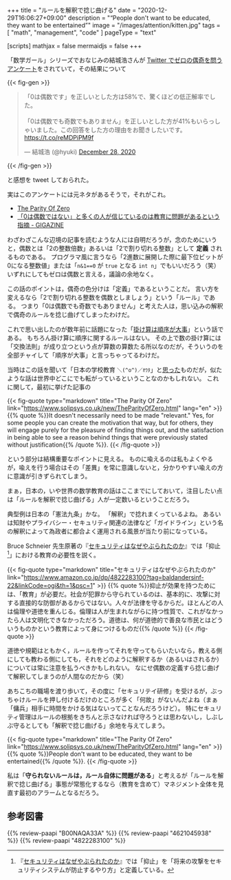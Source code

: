+++
title = "ルールを解釈で捻じ曲げる"
date =  "2020-12-29T16:06:27+09:00"
description = "“People don't want to be educated, they want to be entertained”"
image = "/images/attention/kitten.jpg"
tags = [ "math", "management", "code" ]
pageType = "text"

[scripts]
  mathjax = false
  mermaidjs = false
+++

「数学ガール」シリーズでおなじみの結城浩さんが [Twitter でゼロの偶奇を問うアンケート](https://twitter.com/hyuki/status/1343313840889593859)をされていて，その結果について

{{< fig-gen >}}
<blockquote class="twitter-tweet"><p lang="ja" dir="ltr">「0は偶数です」を正しいとした方は58%で、驚くほどの低正解率でした。<br><br>「0は偶数でも奇数でもありません」を正しいとした方が41%もいらっしゃいました。この回答をした方の理由をお聞きしたいです。<a href="https://t.co/reMDPiPM9f">https://t.co/reMDPiPM9f</a></p>&mdash; 結城浩 (@hyuki) <a href="https://twitter.com/hyuki/status/1343677705712123904?ref_src=twsrc%5Etfw">December 28, 2020</a></blockquote>
{{< /fig-gen >}}

と感想を tweet しておられた。

実はこのアンケートには元ネタがあるそうで，それがこれ。

- [The Parity Of Zero](https://www.solipsys.co.uk/new/TheParityOfZero.html)
- [「0は偶数ではない」と多くの人が信じているのは教育に問題があるという指摘 - GIGAZINE](https://gigazine.net/news/20201228-0-even-education/)

わざわざこんな辺境の記事を読むような人には自明だろうが，念のためにいうと，偶数とは「2の整数倍数」あるいは「2で割り切れる整数」として **定義** されるものである。
プログラマ風に言うなら「2進数に展開した際に最下位ビットが0になる整数値」または「`n&1==0` が `true` となる `int n`」でもいいだろう（笑） いずれにしてもゼロは偶数と言える，議論の余地なく。

この話のポイントは，偶奇の色分けは「定義」であるということだ。
言い方を変えるなら「2で割り切れる整数を偶数としましょう」という「ルール」である。
つまり「0は偶数でも奇数でもありません」と考えた人は，思い込みの解釈で偶奇のルールを捻じ曲げてしまったわけだ。

これで思い出したのが数年前に話題になった「[掛け算は順序が大事](https://twitter.com/genkuroki/status/515350512305049600)」という話である。
もちろん掛け算に順序に関するルールはない。
その上で数の掛け算には「交換法則」が成り立つという点が算数の算数たる所以なのだが，そういうのを全部チャイして「順序が大事」と言っちゃってるわけだ。

当時はこの話を聞いて「日本の学校教育 `＼(^o^)／ｵﾜﾀ`」と[思った](https://baldanders.info/blog/000744/ "日本の「算数」は壊れてる？ — 旧メイン・ブログ | Baldanders.info")ものだが，似たような話は世界中どこにでも転がっているということなのかもしれない。
これに関して，最初に挙げた記事の

{{< fig-quote type="markdown" title="The Parity Of Zero" link="https://www.solipsys.co.uk/new/TheParityOfZero.html" lang="en" >}}
{{% quote %}}It doesn't necessarily need to be made "relevant." Yes, for some people you can create the motivation that way, but for others, they will engage purely for the pleasure of finding things out, and the satisfaction in being able to see a reason behind things that were previously stated without justification{{% /quote %}}.
{{< /fig-quote >}}

という部分は結構重要なポイントに見える。
ものに喩えるのは私もよくやるが，喩えを行う場合はその「差異」を常に意識しないと，分かりやすい喩えの方に意識が引きずられてしまう。

まぁ，日本の，いや世界の数学教育の話はここまでにしておいて，注目したい点は「ルールを解釈で捻じ曲げる」人が一定数いるということだろう。

典型例は日本の「憲法九条」かな。
「解釈」で捻れまくっているよね。
あるいは知財やプライバシー・セキュリティ関連の法律など「ガイドライン」という名の解釈によって為政者に都合よく運用される風景が当たり前になっている。

Bruce Schneier 先生原著の『[セキュリティはなぜやぶられたのか](https://www.amazon.co.jp/dp/4822283100?tag=baldandersinf-22&linkCode=ogi&th=1&psc=1)』では「抑止[^deter1]」における教育の必要性を説く。

[^deter1]: 『[セキュリティはなぜやぶられたのか](https://www.amazon.co.jp/dp/4822283100?tag=baldandersinf-22&linkCode=ogi&th=1&psc=1)』では「抑止」を「将来の攻撃をセキュリティシステムが防止するやり方」と定義している。

{{< fig-quote type="markdown" title="セキュリティはなぜやぶられたのか" link="https://www.amazon.co.jp/dp/4822283100?tag=baldandersinf-22&linkCode=ogi&th=1&psc=1" >}}
{{% quote %}}抑止が効果を持つためには、「教育」が必要だ。社会が犯罪から守られているのは、基本的に、攻撃に対する直接的な防御があるからではない。人々が法律を守るからだ。ほとんどの人は倫理や道徳を重んじる。倫理は人が生まれながらに持つ性質で、これがなかったら人は文明化できなかっただろう。道徳は、何が道徳的で善良な市民とはどういうものかという教育によって身につけるものだ{{% /quote %}}
{{< /fig-quote >}}

道徳や規範はともかく，ルールを作ってそれを守ってもらいたいなら，教える側にしても教わる側にしても，それをどのように解釈するか（あるいはされるか）については常に注意を払うべきかもしれない。
なにせ偶数の定義すら捻じ曲げて解釈してしまうのが人間なのだから（笑）

あちこちの職場を渡り歩いて，その度に「セキュリテイ研修」を受けるが，ぶっちゃけルールを押し付けるだけのところが多く「何故」がないんだよね（まぁ「傭兵」相手に時間をかける気はないってことなんだろうけど）。
特にセキュリティ管理はルールの根拠をきちんと示さなければ守ろうとは思わないし，しぶしぶ守るとしても「解釈で捻じ曲げる」余地を与えてしまう。

{{< fig-quote type="markdown" title="The Parity Of Zero" link="https://www.solipsys.co.uk/new/TheParityOfZero.html" lang="en" >}}
{{% quote %}}People don't want to be educated, they want to be entertained{{% /quote %}}.
{{< /fig-quote >}}

私は「**守られないルールは，ルール自体に問題がある**」と考えるが「ルールを解釈で捻じ曲げる」事態が常態化するなら（教育を含めて）マネジメント全体を見直す最初のアラームとなるだろう。

## 参考図書

{{% review-paapi "B00NAQA33A" %}} <!-- 数学ガールの誕生 -->
{{% review-paapi "4621045938" %}} <!-- いかにして問題をとくか -->
{{% review-paapi "4822283100" %}} <!-- セキュリティはなぜやぶられたのか -->
